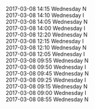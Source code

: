 2017-03-08 14:15 Wednesday  N  
2017-03-08 14:10 Wednesday  I  
2017-03-08 14:05 Wednesday  N  
2017-03-08 14:00 Wednesday  I  
2017-03-08 12:20 Wednesday  N  
2017-03-08 12:15 Wednesday  I  
2017-03-08 12:10 Wednesday  N  
2017-03-08 12:05 Wednesday  I  
2017-03-08 09:55 Wednesday  N  
2017-03-08 09:50 Wednesday  I  
2017-03-08 09:45 Wednesday  N  
2017-03-08 09:25 Wednesday  I  
2017-03-08 09:15 Wednesday  N  
2017-03-08 09:00 Wednesday  I  
2017-03-08 08:55 Wednesday  N  

